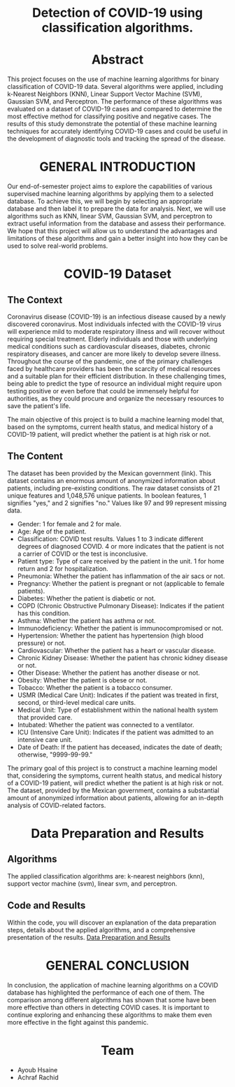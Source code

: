 <h1 align="center">Detection of COVID-19 using classification algorithms.</h1>



<h1 align="center">Abstract</h1>
This project focuses on the use of machine learning algorithms for binary classification
of COVID-19 data. Several algorithms were applied, including k-Nearest Neighbors (KNN),
Linear Support Vector Machine (SVM), Gaussian SVM, and Perceptron. The performance of
these algorithms was evaluated on a dataset of COVID-19 cases and compared to determine
the most effective method for classifying positive and negative cases. The results of this study
demonstrate the potential of these machine learning techniques for accurately identifying COVID-19
cases and could be useful in the development of diagnostic tools and tracking the spread of the
disease.


<h1 align="center">GENERAL INTRODUCTION</h1>

Our end-of-semester project aims to explore the capabilities of various supervised machine learning algorithms by applying them to a selected database. To achieve this, we will begin by selecting an appropriate database and then label it to prepare the data for analysis. Next, we will use algorithms such as KNN, linear SVM, Gaussian SVM, and perceptron to extract useful information from the database and assess their performance. We hope that this project will allow us to understand the advantages and limitations of these algorithms and gain a better insight into how they can be used to solve real-world problems.


<h1 align="center">COVID-19 Dataset</h1>
<h2>The Context</h2>
Coronavirus disease (COVID-19) is an infectious disease caused by a newly discovered coronavirus. Most individuals infected with the COVID-19 virus will experience mild to moderate respiratory illness and will recover without requiring special treatment. Elderly individuals and those with underlying medical conditions such as cardiovascular diseases, diabetes, chronic respiratory diseases, and cancer are more likely to develop severe illness. Throughout the course of the pandemic, one of the primary challenges faced by healthcare providers has been the scarcity of medical resources and a suitable plan for their efficient distribution. In these challenging times, being able to predict the type of resource an individual might require upon testing positive or even before that could be immensely helpful for authorities, as they could procure and organize the necessary resources to save the patient's life.

The main objective of this project is to build a machine learning model that, based on the symptoms, current health status, and medical history of a COVID-19 patient, will predict whether the patient is at high risk or not.

<h2> The Content </h2>

The dataset has been provided by the Mexican government (link). This dataset contains an enormous amount of anonymized information about patients, including pre-existing conditions. The raw dataset consists of 21 unique features and 1,048,576 unique patients. In boolean features, 1 signifies "yes," and 2 signifies "no." Values like 97 and 99 represent missing data.

<ul>
  <li>Gender: 1 for female and 2 for male.</li>
  <li>Age: Age of the patient.</li>
  <li>Classification: COVID test results. Values 1 to 3 indicate different degrees of diagnosed COVID. 4 or more indicates that the patient is not a carrier of COVID or the test is inconclusive.</li>
  <li>Patient type: Type of care received by the patient in the unit. 1 for home return and 2 for hospitalization.</li>
  <li>Pneumonia: Whether the patient has inflammation of the air sacs or not.</li>
  <li>Pregnancy: Whether the patient is pregnant or not (applicable to female patients).</li>
  <li>Diabetes: Whether the patient is diabetic or not.</li>
  <li>COPD (Chronic Obstructive Pulmonary Disease): Indicates if the patient has this condition.</li>
  <li>Asthma: Whether the patient has asthma or not.</li>
  <li>Immunodeficiency: Whether the patient is immunocompromised or not.</li>
  <li>Hypertension: Whether the patient has hypertension (high blood pressure) or not.</li>
  <li>Cardiovascular: Whether the patient has a heart or vascular disease.</li>
  <li>Chronic Kidney Disease: Whether the patient has chronic kidney disease or not.</li>
  <li>Other Disease: Whether the patient has another disease or not.</li>
  <li>Obesity: Whether the patient is obese or not.</li>
  <li>Tobacco: Whether the patient is a tobacco consumer.</li>
  <li>USMR (Medical Care Unit): Indicates if the patient was treated in first, second, or third-level medical care units.</li>
  <li>Medical Unit: Type of establishment within the national health system that provided care.</li>
  <li>Intubated: Whether the patient was connected to a ventilator.</li>
  <li>ICU (Intensive Care Unit): Indicates if the patient was admitted to an intensive care unit.</li>
  <li>Date of Death: If the patient has deceased, indicates the date of death; otherwise, "9999-99-99."</li>
</ul>
The primary goal of this project is to construct a machine learning model that, considering the symptoms, current health status, and medical history of a COVID-19 patient, will predict whether the patient is at high risk or not. The dataset, provided by the Mexican government, contains a substantial amount of anonymized information about patients, allowing for an in-depth analysis of COVID-related factors.

<h1 align="center">Data Preparation and Results</h1>
<h2>Algorithms</h2>
The applied classification algorithms are: k-nearest neighbors (knn), support vector machine (svm), linear svm, and perceptron.

<h2>Code and Results</h2>

Within the code, you will discover an explanation of the data preparation steps, details about the applied algorithms, and a comprehensive presentation of the results.
<a href="projet_final_.ipynb">Data Preparation and Results</a>




<h1 align="center">GENERAL CONCLUSION</h1>

In conclusion, the application of machine learning algorithms on a COVID database has highlighted the performance of each one of them. The comparison among different algorithms has shown that some have been more effective than others in detecting COVID cases. It is important to continue exploring and enhancing these algorithms to make them even more effective in the fight against this pandemic.




<h1 align="center">Team</h1>
<ul>
	<li> Ayoub Hsaine</li>
	<li> Achraf Rachid</li>
</ul>





